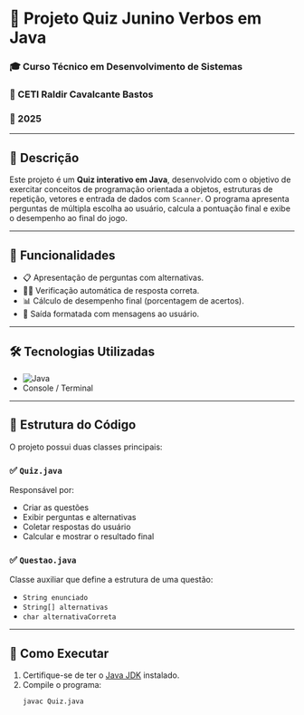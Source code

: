 # 🧠 Projeto Quiz Junino Verbos em Java

### 🎓 Curso Técnico em Desenvolvimento de Sistemas  
### 🏫 CETI Raldir Cavalcante Bastos  
### 📅 2025

---

## 📌 Descrição

Este projeto é um **Quiz interativo em Java**, desenvolvido com o objetivo de exercitar conceitos de programação orientada a objetos, estruturas de repetição, vetores e entrada de dados com `Scanner`. O programa apresenta perguntas de múltipla escolha ao usuário, calcula a pontuação final e exibe o desempenho ao final do jogo.

---

## 🚀 Funcionalidades

- 📋 Apresentação de perguntas com alternativas.
- 👨‍🎓 Verificação automática de resposta correta.
- 📊 Cálculo de desempenho final (porcentagem de acertos).
- 💬 Saída formatada com mensagens ao usuário.

---

## 🛠️ Tecnologias Utilizadas

- ![Java](https://img.shields.io/badge/Java-%23ED8B00?style=for-the-badge&logo=java&logoColor=white)
- Console / Terminal

---

## 📂 Estrutura do Código

O projeto possui duas classes principais:

### ✅ `Quiz.java`
Responsável por:
- Criar as questões
- Exibir perguntas e alternativas
- Coletar respostas do usuário
- Calcular e mostrar o resultado final

### ✅ `Questao.java`
Classe auxiliar que define a estrutura de uma questão:
- `String enunciado`
- `String[] alternativas`
- `char alternativaCorreta`

---

## 🧪 Como Executar

1. Certifique-se de ter o [Java JDK](https://www.oracle.com/java/technologies/javase-jdk11-downloads.html) instalado.
2. Compile o programa:
   ```bash
   javac Quiz.java
